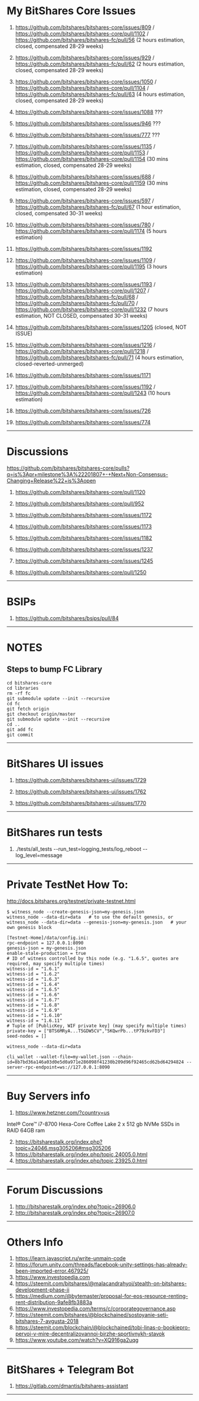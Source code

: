 # My BitShares Core Issues

1. https://github.com/bitshares/bitshares-core/issues/809 / https://github.com/bitshares/bitshares-core/pull/1102 / https://github.com/bitshares/bitshares-fc/pull/56 (2 hours estimation, closed, compensated 28-29 weeks)

2. https://github.com/bitshares/bitshares-core/issues/929 / https://github.com/bitshares/bitshares-fc/pull/62 (2 hours estimation, closed, compensated 28-29 weeks)

3. https://github.com/bitshares/bitshares-core/issues/1050 / https://github.com/bitshares/bitshares-core/pull/1104 / https://github.com/bitshares/bitshares-fc/pull/63 (4 hours estimation, closed, compensated 28-29 weeks)

4. https://github.com/bitshares/bitshares-core/issues/1088 ???

5. https://github.com/bitshares/bitshares-core/issues/946 ???

6. https://github.com/bitshares/bitshares-core/issues/777 ???

7. https://github.com/bitshares/bitshares-core/issues/1135 / https://github.com/bitshares/bitshares-core/pull/1153 / https://github.com/bitshares/bitshares-core/pull/1154 (30 mins estimation, closed, compensated 28-29 weeks)

8. https://github.com/bitshares/bitshares-core/issues/688 / https://github.com/bitshares/bitshares-core/pull/1159 (30 mins estimation, closed, compensated 28-29 weeks)

9. https://github.com/bitshares/bitshares-core/issues/597 / https://github.com/bitshares/bitshares-fc/pull/67 (1 hour estimation, closed, compensated 30-31 weeks)

10. https://github.com/bitshares/bitshares-core/issues/780 / https://github.com/bitshares/bitshares-core/pull/1174 (5 hours estimation)

11. https://github.com/bitshares/bitshares-core/issues/1192

12. https://github.com/bitshares/bitshares-core/issues/1109 / https://github.com/bitshares/bitshares-core/pull/1195 (3 hours estimation)

13. https://github.com/bitshares/bitshares-core/issues/1193 / https://github.com/bitshares/bitshares-core/pull/1207 / https://github.com/bitshares/bitshares-fc/pull/68 / https://github.com/bitshares/bitshares-fc/pull/70 / https://github.com/bitshares/bitshares-core/pull/1232 (7 hours estimation, NOT CLOSED, compensated 30-31 weeks)

14. https://github.com/bitshares/bitshares-core/issues/1205 (closed, NOT ISSUE)

15. https://github.com/bitshares/bitshares-core/issues/1216 / https://github.com/bitshares/bitshares-core/pull/1218 / https://github.com/bitshares/bitshares-fc/pull/71 (4 hours estimation, closed-reverted-unmerged)

16. https://github.com/bitshares/bitshares-core/issues/1171

17. https://github.com/bitshares/bitshares-core/issues/1192 / https://github.com/bitshares/bitshares-core/pull/1243 (10 hours estimation)

18. https://github.com/bitshares/bitshares-core/issues/726

19. https://github.com/bitshares/bitshares-core/issues/774

______________________________________________________________________________________________________________________

# Discussions

https://github.com/bitshares/bitshares-core/pulls?q=is%3Apr+milestone%3A%22201807+-+Next+Non-Consensus-Changing+Release%22+is%3Aopen

1. https://github.com/bitshares/bitshares-core/pull/1120

2. https://github.com/bitshares/bitshares-core/pull/952

3. https://github.com/bitshares/bitshares-core/issues/1172

4. https://github.com/bitshares/bitshares-core/issues/1173

5. https://github.com/bitshares/bitshares-core/issues/1182

6. https://github.com/bitshares/bitshares-core/issues/1237

7. https://github.com/bitshares/bitshares-core/issues/1245

8. https://github.com/bitshares/bitshares-core/pull/1250

______________________________________________________________________________________________________________________

# BSIPs

1. https://github.com/bitshares/bsips/pull/84

______________________________________________________________________________________________________________________

# NOTES

## Steps to bump FC Library

```
cd bitshares-core
cd libraries
rm -rf fc
git submodule update --init --recursive
cd fc
git fetch origin
git checkout origin/master
git submodule update --init --recursive
cd ..
git add fc
git commit
```
______________________________________________________________________________________________________________________

# BitShares UI issues

1. https://github.com/bitshares/bitshares-ui/issues/1729

2. https://github.com/bitshares/bitshares-ui/issues/1762

3. https://github.com/bitshares/bitshares-ui/issues/1770

______________________________________________________________________________________________________________________

# BitShares run tests

1. ./tests/all_tests --run_test=logging_tests/log_reboot --log_level=message

______________________________________________________________________________________________________________________

# Private TestNet How To:

http://docs.bitshares.org/testnet/private-testnet.html

```
$ witness_node --create-genesis-json=my-genesis.json
witness_node --data-dir=data   # to use the default genesis, or
witness_node --data-dir=data --genesis-json=my-genesis.json   # your own genesis block

[Testnet-Home]/data/config.ini:
rpc-endpoint = 127.0.0.1:8090
genesis-json = my-genesis.json
enable-stale-production = true
# ID of witness controlled by this node (e.g. "1.6.5", quotes are required, may specify multiple times)
witness-id = "1.6.1"
witness-id = "1.6.2"
witness-id = "1.6.3"
witness-id = "1.6.4"
witness-id = "1.6.5"
witness-id = "1.6.6"
witness-id = "1.6.7"
witness-id = "1.6.8"
witness-id = "1.6.9"
witness-id = "1.6.10"
witness-id = "1.6.11"
# Tuple of [PublicKey, WIF private key] (may specify multiple times)
private-key = ["BTS6MRyA...T5GDW5CV","5KQwrPb...tP79zkvFD3"]
seed-nodes = []

witness_node --data-dir=data

cli_wallet --wallet-file=my-wallet.json --chain-id=8b7bd36a146a03d0e5d0a971e286098f41230b209d96f92465cd62bd64294824 --server-rpc-endpoint=ws://127.0.0.1:8090
```
______________________________________________________________________________________________________________________

# Buy Servers info

1. https://www.hetzner.com/?country=us

Intel® Core™ i7-8700 Hexa-Core Coffee Lake
2 x 512 gb NVMe SSDs in RAID
64GB ram

2. https://bitsharestalk.org/index.php?topic=24046.msg305206#msg305206
3. https://bitsharestalk.org/index.php/topic,24005.0.html
4. https://bitsharestalk.org/index.php/topic,23925.0.html
______________________________________________________________________________________________________________________

# Forum Discussions

1. http://bitsharestalk.org/index.php?topic=26906.0
2. http://bitsharestalk.org/index.php?topic=26907.0
______________________________________________________________________________________________________________________

# Others Info

1. https://learn.javascript.ru/write-unmain-code
2. https://forum.unity.com/threads/facebook-unity-settings-has-already-been-imported-error.467925/
3. https://www.investopedia.com
4. https://steemit.com/bitshares/@malacandrahyoi/stealth-on-bitshares-development-phase-ii
5. https://medium.com/@bytemaster/proposal-for-eos-resource-renting-rent-distribution-9afe8fb3883a
6. https://www.investopedia.com/terms/c/corporategovernance.asp
7. https://steemit.com/bitshares/@blockchained/sostoyanie-seti-bitshares-7-avgusta-2018
8. https://steemit.com/blockchain/@blockchained/tobi-linas-o-bookiepro-pervoi-v-mire-decentralizovannoi-birzhe-sportivnykh-stavok
9. https://www.youtube.com/watch?v=XQ916ga2uqg

______________________________________________________________________________________________________________________

# BitShares + Telegram Bot

1. https://gitlab.com/dmantis/bitshares-assistant

______________________________________________________________________________________________________________________
